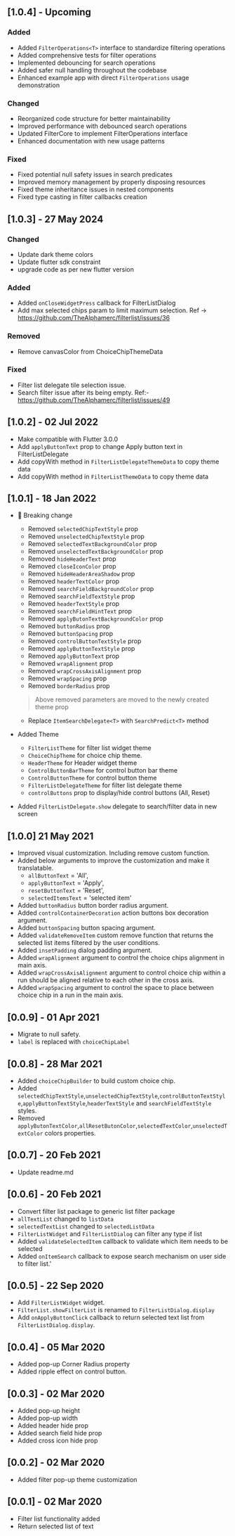 ## [1.0.4] - Upcoming

### Added
- Added `FilterOperations<T>` interface to standardize filtering operations
- Added comprehensive tests for filter operations
- Implemented debouncing for search operations
- Added safer null handling throughout the codebase
- Enhanced example app with direct `FilterOperations` usage demonstration

### Changed
- Reorganized code structure for better maintainability
- Improved performance with debounced search operations
- Updated FilterCore to implement FilterOperations interface
- Enhanced documentation with new usage patterns

### Fixed
- Fixed potential null safety issues in search predicates
- Improved memory management by properly disposing resources
- Fixed theme inheritance issues in nested components
- Fixed type casting in filter callbacks creation

## [1.0.3] - 27 May 2024

### Changed

- Update dark theme colors
- Update flutter sdk constraint
- upgrade code as per new flutter version

### Added

- Added `onCloseWidgetPress` callback for FilterListDialog
- Add max selected chips param to limit maximum selection. Ref -> https://github.com/TheAlphamerc/filterlist/issues/36

### Removed

- Remove canvasColor from ChoiceChipThemeData

### Fixed

- Filter list delegate tile selection issue.
- Search filter issue after its being empty. Ref:-https://github.com/TheAlphamerc/filterlist/issues/49

## [1.0.2] - 02 Jul 2022

- Make compatible with Flutter 3.0.0
- Add `applyButtonText` prop to change Apply button text in FilterListDelegate
- Add copyWith method in `FilterListDelegateThemeData` to copy theme data
- Add copyWith method in `FilterListThemeData` to copy theme data

## [1.0.1] - 18 Jan 2022

- 🚨 Breaking change

  - Removed `selectedChipTextStyle` prop
  - Removed `unselectedChipTextStyle` prop
  - Removed `selectedTextBackgroundColor` prop
  - Removed `unselectedTextBackgroundColor` prop
  - Removed `hideHeaderText` prop
  - Removed `closeIconColor` prop
  - Removed `hideHeaderAreaShadow` prop
  - Removed `headerTextColor` prop
  - Removed `searchFieldBackgroundColor` prop
  - Removed `searchFieldTextStyle` prop
  - Removed `headerTextStyle` prop
  - Removed `searchFieldHintText` prop
  - Removed `applyButonTextBackgroundColor` prop
  - Removed `buttonRadius` prop
  - Removed `buttonSpacing` prop
  - Removed `controlButtonTextStyle` prop
  - Removed `applyButtonTextStyle` prop
  - Removed `applyButtonText` prop
  - Removed `wrapAlignment` prop
  - Removed `wrapCrossAxisAlignment` prop
  - Removed `wrapSpacing` prop
  - Removed `borderRadius` prop

  > Above removed parameters are moved to the newly created theme prop

  - Replace `ItemSearchDelegate<T>` with `SearchPredict<T>` method

- Added Theme
  - `FilterListTheme` for filter list widget theme
  - `ChoiceChipTheme` for choice chip theme.
  - `HeaderTheme` for Header widget theme
  - `ControlButtonBarTheme` for control button bar theme
  - `ControlButtonTheme` for control button theme
  - `FilterListDelegateTheme` for filter list delegate theme
  - `controlButtons` prop to display/hide control buttons (All, Reset)
- Added `FilterListDelegate.show` delegate to search/filter data in new screen

## [1.0.0] 21 May 2021

- Improved visual customization. Including remove custom function.
- Added below arguments to improve the customization and make it translatable.
  - `allButtonText` = 'All',
  - `applyButtonText` = 'Apply',
  - `resetButtonText` = 'Reset',
  - `selectedItemsText` = 'selected item'
- Added `buttonRadius` button border radius argument.
- Added `controlContainerDecoration` action buttons box decoration argument.
- Added `buttonSpacing` button spacing argument.
- Added `validateRemoveItem` custom remove function that returns the selected list items filtered by the user conditions.
- Added `insetPadding` dialog padding argument.
- Added `wrapAlignment` argument to control the choice chips alignment in main axis.
- Added `wrapCrossAxisAlignment` argument to control choice chip within a run should be aligned relative to each other in the cross axis.
- Added `wrapSpacing` argument to control the space to place between choice chip in a run in the main axis.

## [0.0.9] - 01 Apr 2021

- Migrate to null safety.
- `label` is replaced with `choiceChipLabel`

## [0.0.8] - 28 Mar 2021

- Added `choiceChipBuilder` to build custom choice chip.
- Added `selectedChipTextStyle`,`unselectedChipTextStyle`,`controlButtonTextStyle`,`applyButtonTextStyle`,`headerTextStyle` and `searchFieldTextStyle` styles.
- Removed `applyButonTextColor`,`allResetButonColor`,`selectedTextColor`,`unselectedTextColor` colors properties.

## [0.0.7] - 20 Feb 2021

- Update readme.md

## [0.0.6] - 20 Feb 2021

- Convert filter list package to generic list filter package
- `allTextList` changed to `listData`
- `selectedTextList` changed to `selectedListData`
- `FilterListWidget` and `FilterListDialog` can filter any type if list
- Added `validateSelectedItem` callback to validate which item needs to be selected
- Added `onItemSearch` callback to expose search mechanism on user side to filter list.'

## [0.0.5] - 22 Sep 2020

- Add `FilterListWidget` widget.
- `FilterList.showFilterList` is renamed to `FilterListDialog.display`
- Add `onApplyButtonClick` callback to return selected text list from `FilterListDialog.display`.

## [0.0.4] - 05 Mar 2020

- Added pop-up Corner Radius property
- Added ripple effect on control button.

## [0.0.3] - 02 Mar 2020

- Added pop-up height
- Added pop-up width
- Added header hide prop
- Added search field hide prop
- Added cross icon hide prop

## [0.0.2] - 02 Mar 2020

- Added filter pop-up theme customization

## [0.0.1] - 02 Mar 2020

- Filter list functionality added
- Return selected list of text